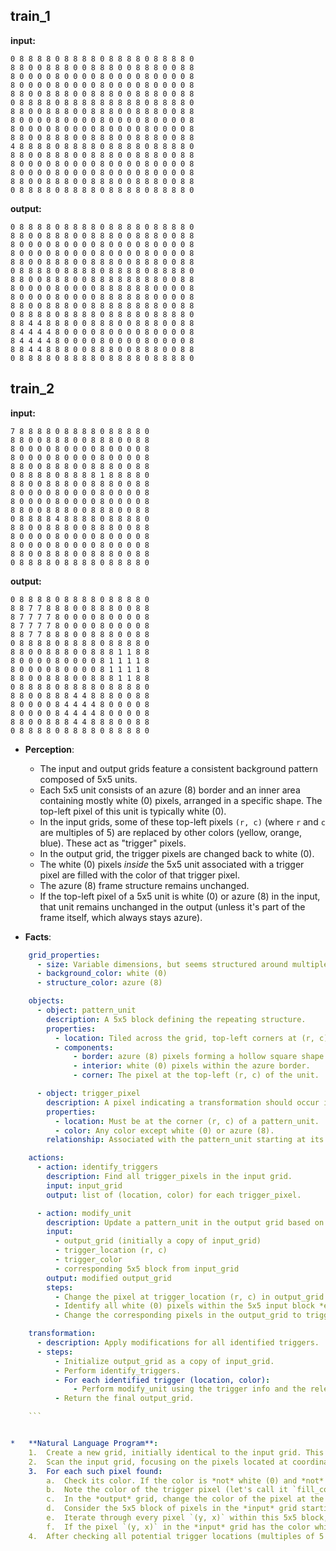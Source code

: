 
## train_1

**input:**
```
0 8 8 8 8 0 8 8 8 8 0 8 8 8 8 0 8 8 8 8 0
8 8 0 0 8 8 8 0 0 8 8 8 0 0 8 8 8 0 0 8 8
8 0 0 0 0 8 0 0 0 0 8 0 0 0 0 8 0 0 0 0 8
8 0 0 0 0 8 0 0 0 0 8 0 0 0 0 8 0 0 0 0 8
8 8 0 0 8 8 8 0 0 8 8 8 0 0 8 8 8 0 0 8 8
0 8 8 8 8 0 8 8 8 8 8 8 8 8 8 0 8 8 8 8 0
8 8 0 0 8 8 8 0 0 8 8 8 0 0 8 8 8 0 0 8 8
8 0 0 0 0 8 0 0 0 0 8 0 0 0 0 8 0 0 0 0 8
8 0 0 0 0 8 0 0 0 0 8 0 0 0 0 8 0 0 0 0 8
8 8 0 0 8 8 8 0 0 8 8 8 0 0 8 8 8 0 0 8 8
4 8 8 8 8 0 8 8 8 8 0 8 8 8 8 0 8 8 8 8 0
8 8 0 0 8 8 8 0 0 8 8 8 0 0 8 8 8 0 0 8 8
8 0 0 0 0 8 0 0 0 0 8 0 0 0 0 8 0 0 0 0 8
8 0 0 0 0 8 0 0 0 0 8 0 0 0 0 8 0 0 0 0 8
8 8 0 0 8 8 8 0 0 8 8 8 0 0 8 8 8 0 0 8 8
0 8 8 8 8 0 8 8 8 8 0 8 8 8 8 0 8 8 8 8 0
```


**output:**
```
0 8 8 8 8 0 8 8 8 8 0 8 8 8 8 0 8 8 8 8 0
8 8 0 0 8 8 8 0 0 8 8 8 0 0 8 8 8 0 0 8 8
8 0 0 0 0 8 0 0 0 0 8 0 0 0 0 8 0 0 0 0 8
8 0 0 0 0 8 0 0 0 0 8 0 0 0 0 8 0 0 0 0 8
8 8 0 0 8 8 8 0 0 8 8 8 0 0 8 8 8 0 0 8 8
0 8 8 8 8 0 8 8 8 8 0 8 8 8 8 0 8 8 8 8 0
8 8 0 0 8 8 8 0 0 8 8 8 8 8 8 8 8 0 0 8 8
8 0 0 0 0 8 0 0 0 0 8 8 8 8 8 8 0 0 0 0 8
8 0 0 0 0 8 0 0 0 0 8 8 8 8 8 8 0 0 0 0 8
8 8 0 0 8 8 8 0 0 8 8 8 8 8 8 8 8 0 0 8 8
0 8 8 8 8 0 8 8 8 8 0 8 8 8 8 0 8 8 8 8 0
8 8 4 4 8 8 8 0 0 8 8 8 0 0 8 8 8 0 0 8 8
8 4 4 4 4 8 0 0 0 0 8 0 0 0 0 8 0 0 0 0 8
8 4 4 4 4 8 0 0 0 0 8 0 0 0 0 8 0 0 0 0 8
8 8 4 4 8 8 8 0 0 8 8 8 0 0 8 8 8 0 0 8 8
0 8 8 8 8 0 8 8 8 8 0 8 8 8 8 0 8 8 8 8 0
```


## train_2

**input:**
```
7 8 8 8 8 0 8 8 8 8 0 8 8 8 8 0
8 8 0 0 8 8 8 0 0 8 8 8 0 0 8 8
8 0 0 0 0 8 0 0 0 0 8 0 0 0 0 8
8 0 0 0 0 8 0 0 0 0 8 0 0 0 0 8
8 8 0 0 8 8 8 0 0 8 8 8 0 0 8 8
0 8 8 8 8 0 8 8 8 8 1 8 8 8 8 0
8 8 0 0 8 8 8 0 0 8 8 8 0 0 8 8
8 0 0 0 0 8 0 0 0 0 8 0 0 0 0 8
8 0 0 0 0 8 0 0 0 0 8 0 0 0 0 8
8 8 0 0 8 8 8 0 0 8 8 8 0 0 8 8
0 8 8 8 8 4 8 8 8 8 0 8 8 8 8 0
8 8 0 0 8 8 8 0 0 8 8 8 0 0 8 8
8 0 0 0 0 8 0 0 0 0 8 0 0 0 0 8
8 0 0 0 0 8 0 0 0 0 8 0 0 0 0 8
8 8 0 0 8 8 8 0 0 8 8 8 0 0 8 8
0 8 8 8 8 0 8 8 8 8 0 8 8 8 8 0
```


**output:**
```
0 8 8 8 8 0 8 8 8 8 0 8 8 8 8 0
8 8 7 7 8 8 8 0 0 8 8 8 0 0 8 8
8 7 7 7 7 8 0 0 0 0 8 0 0 0 0 8
8 7 7 7 7 8 0 0 0 0 8 0 0 0 0 8
8 8 7 7 8 8 8 0 0 8 8 8 0 0 8 8
0 8 8 8 8 0 8 8 8 8 0 8 8 8 8 0
8 8 0 0 8 8 8 0 0 8 8 8 1 1 8 8
8 0 0 0 0 8 0 0 0 0 8 1 1 1 1 8
8 0 0 0 0 8 0 0 0 0 8 1 1 1 1 8
8 8 0 0 8 8 8 0 0 8 8 8 1 1 8 8
0 8 8 8 8 0 8 8 8 8 0 8 8 8 8 0
8 8 0 0 8 8 8 4 4 8 8 8 0 0 8 8
8 0 0 0 0 8 4 4 4 4 8 0 0 0 0 8
8 0 0 0 0 8 4 4 4 4 8 0 0 0 0 8
8 8 0 0 8 8 8 4 4 8 8 8 0 0 8 8
0 8 8 8 8 0 8 8 8 8 0 8 8 8 8 0
```

*   **Perception**:
    *   The input and output grids feature a consistent background pattern composed of 5x5 units.
    *   Each 5x5 unit consists of an azure (8) border and an inner area containing mostly white (0) pixels, arranged in a specific shape. The top-left pixel of this unit is typically white (0).
    *   In the input grids, some of these top-left pixels `(r, c)` (where `r` and `c` are multiples of 5) are replaced by other colors (yellow, orange, blue). These act as "trigger" pixels.
    *   In the output grid, the trigger pixels are changed back to white (0).
    *   The white (0) pixels *inside* the 5x5 unit associated with a trigger pixel are filled with the color of that trigger pixel.
    *   The azure (8) frame structure remains unchanged.
    *   If the top-left pixel of a 5x5 unit is white (0) or azure (8) in the input, that unit remains unchanged in the output (unless it's part of the frame itself, which always stays azure).

*   **Facts**:
    
```yaml
    grid_properties:
      - size: Variable dimensions, but seems structured around multiples of 5.
      - background_color: white (0)
      - structure_color: azure (8)

    objects:
      - object: pattern_unit
        description: A 5x5 block defining the repeating structure.
        properties:
          - location: Tiled across the grid, top-left corners at (r, c) where r%5==0 and c%5==0.
          - components:
              - border: azure (8) pixels forming a hollow square shape within the 5x5 area.
              - interior: white (0) pixels within the azure border.
              - corner: The pixel at the top-left (r, c) of the unit.

      - object: trigger_pixel
        description: A pixel indicating a transformation should occur in its associated pattern_unit.
        properties:
          - location: Must be at the corner (r, c) of a pattern_unit.
          - color: Any color except white (0) or azure (8).
        relationship: Associated with the pattern_unit starting at its location.

    actions:
      - action: identify_triggers
        description: Find all trigger_pixels in the input grid.
        input: input_grid
        output: list of (location, color) for each trigger_pixel.

      - action: modify_unit
        description: Update a pattern_unit in the output grid based on a trigger_pixel.
        input:
          - output_grid (initially a copy of input_grid)
          - trigger_location (r, c)
          - trigger_color
          - corresponding 5x5 block from input_grid
        output: modified output_grid
        steps:
          - Change the pixel at trigger_location (r, c) in output_grid to white (0).
          - Identify all white (0) pixels within the 5x5 input block *excluding* the corner (r,c).
          - Change the corresponding pixels in the output_grid to trigger_color.

    transformation:
      - description: Apply modifications for all identified triggers.
      - steps:
          - Initialize output_grid as a copy of input_grid.
          - Perform identify_triggers.
          - For each identified trigger (location, color):
              - Perform modify_unit using the trigger info and the relevant 5x5 block from the original input_grid.
          - Return the final output_grid.

    ```


*   **Natural Language Program**:
    1.  Create a new grid, initially identical to the input grid. This will become the output grid.
    2.  Scan the input grid, focusing on the pixels located at coordinates `(row, column)` where both `row` is a multiple of 5 and `column` is a multiple of 5 (e.g., (0,0), (0,5), (5,0), (5,5), etc.).
    3.  For each such pixel found:
        a.  Check its color. If the color is *not* white (0) and *not* azure (8), then this pixel is a "trigger pixel".
        b.  Note the color of the trigger pixel (let's call it `fill_color`).
        c.  In the *output* grid, change the color of the pixel at the trigger pixel's location `(row, column)` to white (0).
        d.  Consider the 5x5 block of pixels in the *input* grid starting from the trigger pixel's location `(row, column)` down to `(row + 4, column + 4)`.
        e.  Iterate through every pixel `(y, x)` within this 5x5 block, *except* for the trigger pixel itself at `(row, column)`.
        f.  If the pixel `(y, x)` in the *input* grid has the color white (0), then change the color of the corresponding pixel `(y, x)` in the *output* grid to the `fill_color` noted in step 3b.
    4.  After checking all potential trigger locations (multiples of 5 for row and column), the output grid contains the final transformed image. Return the output grid.
